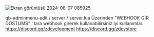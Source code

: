 ![Ekran görüntüsü 2024-08-07 085925](https://github.com/user-attachments/assets/315497e7-1093-4f8f-9c4e-effd8a8ba580)


qb-adminmenu-edit / server / server.lua Üzerinden "WEBHOOK GİR DOSTUMS" ' lara webhook girerek kullanabilirsiniz iyi kullanımlar.
https://discord.gg/zdevelopment 
https://discord.gg/zdevstore

